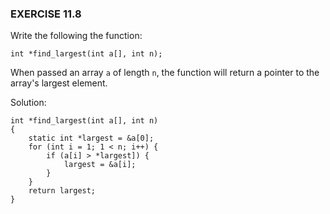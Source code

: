 ### EXERCISE 11.8

Write the following the function:
```
int *find_largest(int a[], int n);
```
When passed an array `a` of length `n`, the function will return a pointer to the array's largest element.

Solution:
```
int *find_largest(int a[], int n)
{
    static int *largest = &a[0];
    for (int i = 1; 1 < n; i++) {
        if (a[i] > *largest]) {
            largest = &a[i];
        }
    }
    return largest;
}
```
